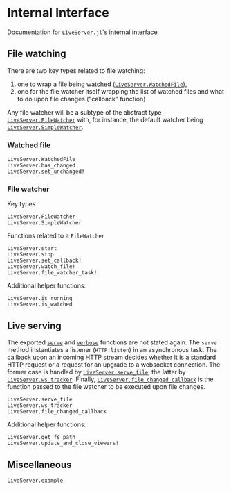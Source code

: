 # Internal Interface

Documentation for `LiveServer.jl`'s internal interface

## File watching

There are two key types related to file watching:

1. one to wrap a file being watched ([`LiveServer.WatchedFile`](@ref)),
2. one for the file watcher itself wrapping the list of watched files and what to do upon file changes ("callback" function)

Any file watcher will be a subtype of the abstract type [`LiveServer.FileWatcher`](@ref) with, for instance, the default watcher being [`LiveServer.SimpleWatcher`](@ref).

### Watched file

```@docs
LiveServer.WatchedFile
LiveServer.has_changed
LiveServer.set_unchanged!
```

### File watcher

Key types

```@docs
LiveServer.FileWatcher
LiveServer.SimpleWatcher
```

Functions related to a `FileWatcher`

```
LiveServer.start
LiveServer.stop
LiveServer.set_callback!
LiveServer.watch_file!
LiveServer.file_watcher_task!
```

Additional helper functions:

```@docs
LiveServer.is_running
LiveServer.is_watched
```

## Live serving

The exported [`serve`](@ref) and [`verbose`](@ref) functions are not stated
again.
The `serve` method instantiates a listener (`HTTP.listen`) in an asynchronous task.
The callback upon an incoming HTTP stream decides whether it is a standard HTTP request or a request for an upgrade to a websocket connection.
The former case is handled by [`LiveServer.serve_file`](@ref), the latter by
[`LiveServer.ws_tracker`](@ref).
Finally, [`LiveServer.file_changed_callback`](@ref) is the function passed to the file watcher to be executed upon file changes.

```@docs
LiveServer.serve_file
LiveServer.ws_tracker
LiveServer.file_changed_callback
```

Additional helper functions:

```@docs
LiveServer.get_fs_path
LiveServer.update_and_close_viewers!
```

## Miscellaneous

```@docs
LiveServer.example
```
